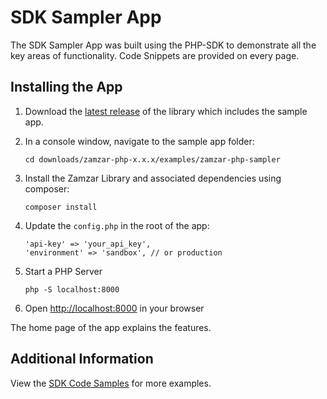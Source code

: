 # SDK Sampler App

The SDK Sampler App was built using the PHP-SDK to demonstrate all the key areas of functionality. Code Snippets are provided on every page.

## Installing the App

1. Download the [latest release](https://github.com/zamzar/zamzar-php/releases) of the library which includes the sample app.

2. In a console window, navigate to the sample app folder:

    ```
    cd downloads/zamzar-php-x.x.x/examples/zamzar-php-sampler
    ```

3. Install the Zamzar Library and associated dependencies using composer:

    ```
    composer install
    ```

4. Update the <code>config.php</code> in the root of the app:

    ```
    'api-key' => 'your_api_key',
    'environment' => 'sandbox', // or production
    ```

5. Start a PHP Server

    ```
    php -S localhost:8000
    ```

6. Open [http://localhost:8000](http://localhost:8000) in your browser

The home page of the app explains the features.

## Additional Information

View the [SDK Code Samples](/samples.md) for more examples.

